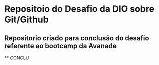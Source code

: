 # Repositoio do Desafio  da DIO  sobre Git/Github
Repositorio criado para conclusão do desafio referente ao bootcamp da Avanade
---

** CONCLU
